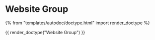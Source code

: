# Website Group

{% from "templates/autodoc/doctype.html" import render_doctype %}

{{ render_doctype("Website Group") }}

<!-- jinja --><!-- static -->
